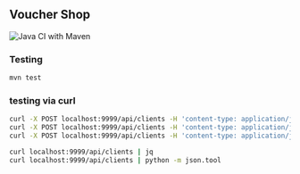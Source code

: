 ## Voucher Shop

![Java CI with Maven](https://github.com/jkanclerz/pp5-voucherstore-11/workflows/Java%20CI%20with%20Maven/badge.svg)

### Testing

```bash
mvn test
```

### testing via curl

```bash
curl -X POST localhost:9999/api/clients -H 'content-type: application/json' -d '{"firstname": "Adrian", "lastname": "Pol", "address": {"street": "rakowicka"}}'
curl -X POST localhost:9999/api/clients -H 'content-type: application/json' -d '{"firstname": "Adrian", "lastname": "Pol", "address": {"street": "rakowicka"}}'
curl -X POST localhost:9999/api/clients -H 'content-type: application/json' -d '{"firstname": "Adrian", "lastname": "Pol", "address": {"street": "rakowicka"}}'

curl localhost:9999/api/clients | jq
curl localhost:9999/api/clients | python -m json.tool
```